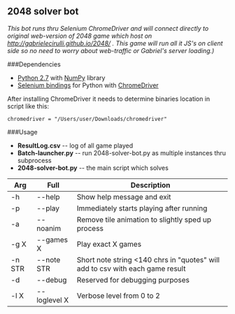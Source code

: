 2048 solver bot
---------------

*This bot runs thru Selenium ChromeDriver and will connect directly to original web-version of 2048 game which host on http://gabrielecirulli.github.io/2048/ . This game will run all it JS's on client side so no need to worry about web-traffic or Gabriel's server loading.)*

###Dependencies

 - [Python 2.7](http://www.python.org) with [NumPy](http://www.numpy.org/) library
 - [Selenium bindings](https://pypi.python.org/pypi/selenium) for Python with [ChromeDriver](https://code.google.com/p/chromedriver/)

After installing ChromeDriver it needs to determine binaries location in script like this:

`chromedriver = "/Users/user/Downloads/chromedriver"`

###Usage
* **ResultLog.csv** -- log of all game played 
* **Batch-launcher.py** -- run 2048-solver-bot.py as multiple instances thru subprocess 
* **2048-solver-bot.py** -- the main script which solves

| **Arg** | **Full** | **Description** |
|-------|--------|---------------|  
|   -h | --help | Show help message and exit |  
|   -p | --play | Immediately starts playing after running |  
|   -a | --noanim | Remove tile animation to slightly sped up process |
| -g X | --games X | Play exact X games |
| -n STR | --note STR | Short note string <140 chrs in "quotes" will add to csv with each game result
| -d | --debug | Reserved for debugging purposes
| -l X | --loglevel X | Verbose level from 0 to 2 |